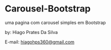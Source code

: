 # Carousel-Bootstrap
uma pagina com carousel simples em Bootstrap

by: Hiago Prates Da Silva

E-mail: hiagohps360@gmail.com
